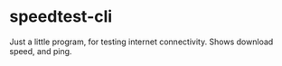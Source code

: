 # speedtest-cli
Just a little program, for testing internet connectivity. Shows download speed, and ping. 
